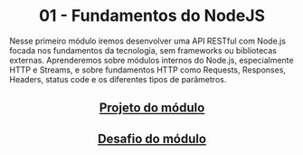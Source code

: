 <div align="center">

# 01 - Fundamentos do NodeJS

<p align="left">Nesse primeiro módulo iremos desenvolver uma API RESTful com Node.js focada nos fundamentos da tecnologia, sem frameworks ou bibliotecas externas. Aprenderemos sobre módulos internos do Node.js, especialmente HTTP e Streams, e sobre fundamentos HTTP como Requests, Responses, Headers, status code e os diferentes tipos de parâmetros.</p>

## [Projeto do módulo](./fundamentos-nodejs/)

## [Desafio do módulo](./desafio-fundamentos-nodejs/)

</div>
